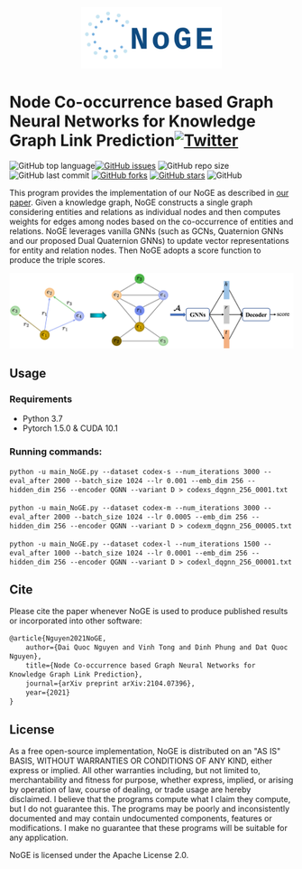 <p align="center">
	<img src="https://github.com/daiquocnguyen/GNN-NoGE/blob/master/logo.png" width="250">
</p>

# Node Co-occurrence based Graph Neural Networks for Knowledge Graph Link Prediction<a href="https://twitter.com/intent/tweet?text=Wow:&url=https%3A%2F%2Fgithub.com%2Fdaiquocnguyen%2FGNN-NoGE%2Fblob%2Fmaster%2FREADME.md"><img alt="Twitter" src="https://img.shields.io/twitter/url?style=social&url=https%3A%2F%2Ftwitter.com%2Fdaiquocng"></a>

<img alt="GitHub top language" src="https://img.shields.io/github/languages/top/daiquocnguyen/GNN-NoGE"><a href="https://github.com/daiquocnguyen/GNN-NoGE/issues"><img alt="GitHub issues" src="https://img.shields.io/github/issues/daiquocnguyen/GNN-NoGE"></a>
<img alt="GitHub repo size" src="https://img.shields.io/github/repo-size/daiquocnguyen/GNN-NoGE">
<img alt="GitHub last commit" src="https://img.shields.io/github/last-commit/daiquocnguyen/GNN-NoGE">
<a href="https://github.com/daiquocnguyen/GNN-NoGE/network"><img alt="GitHub forks" src="https://img.shields.io/github/forks/daiquocnguyen/GNN-NoGE"></a>
<a href="https://github.com/daiquocnguyen/GNN-NoGE/stargazers"><img alt="GitHub stars" src="https://img.shields.io/github/stars/daiquocnguyen/GNN-NoGE"></a>
<img alt="GitHub" src="https://img.shields.io/github/license/daiquocnguyen/GNN-NoGE">

This program provides the implementation of our NoGE as described in [our paper](https://arxiv.org/abs/2104.07396). Given a knowledge graph, NoGE constructs a single graph considering entities and relations as individual nodes and then computes weights for edges among nodes based on the co-occurrence of entities and relations. NoGE leverages vanilla GNNs (such as GCNs, Quaternion GNNs and our proposed Dual Quaternion GNNs) to update vector representations for entity and relation nodes. Then NoGE adopts a score function to produce the triple scores.

<p align="center">
	<img src="https://github.com/daiquocnguyen/GNN-NoGE/blob/master/NoGE.png" width="750">
</p>

## Usage

### Requirements
- Python 3.7
- Pytorch 1.5.0 & CUDA 10.1

### Running commands:

    python -u main_NoGE.py --dataset codex-s --num_iterations 3000 --eval_after 2000 --batch_size 1024 --lr 0.001 --emb_dim 256 --hidden_dim 256 --encoder QGNN --variant D > codexs_dqgnn_256_0001.txt
    
    python -u main_NoGE.py --dataset codex-m --num_iterations 3000 --eval_after 2000 --batch_size 1024 --lr 0.0005 --emb_dim 256 --hidden_dim 256 --encoder QGNN --variant D > codexm_dqgnn_256_00005.txt

    python -u main_NoGE.py --dataset codex-l --num_iterations 1500 --eval_after 1000 --batch_size 1024 --lr 0.0001 --emb_dim 256 --hidden_dim 256 --encoder QGNN --variant D > codexl_dqgnn_256_00001.txt


## Cite 

Please cite the paper whenever NoGE is used to produce published results or incorporated into other software:

    @article{Nguyen2021NoGE,
        author={Dai Quoc Nguyen and Vinh Tong and Dinh Phung and Dat Quoc Nguyen},
        title={Node Co-occurrence based Graph Neural Networks for Knowledge Graph Link Prediction},
        journal={arXiv preprint arXiv:2104.07396},
        year={2021}
    }

## License

As a free open-source implementation, NoGE is distributed on an "AS IS" BASIS, WITHOUT WARRANTIES OR CONDITIONS OF ANY KIND, either express or implied. All other warranties including, but not limited to, merchantability and fitness for purpose, whether express, implied, or arising by operation of law, course of dealing, or trade usage are hereby disclaimed. I believe that the programs compute what I claim they compute, but I do not guarantee this. The programs may be poorly and inconsistently documented and may contain undocumented components, features or modifications. I make no guarantee that these programs will be suitable for any application.

NoGE is licensed under the Apache License 2.0.


